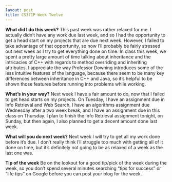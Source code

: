 ```yaml
---
layout: post
title: CS371P Week Twelve
---
```


__What did I do this week?__ This past week was rather relaxed for me. I actually didn’t have any work due last week, and so I had the opportunity to get a head start on my projects that are due next week. However, I failed to take advantage of that opportunity, so now I’ll probably be fairly stressed out next week as I try to get everything done on time. In class this week, we spent a pretty large amount of time talking about inheritance and the intricacies of C++ with regards to method overriding and inheriting attributes. I appreciate the way Professor Downing introduces some of the less intuitive features of the language, because there seem to be many key differences between inheritance in C++ and Java, so it’s helpful to be shown those features before running into problems while working.

__What’s in your way?__ Next week I have a fair amount to do, now that I failed to get head starts on my projects. On Tuesday, I have an assignment due in Info Retrieval and Web Search, I have an algorithms assignment due Wednesday after a two week break, and I have an assignment due in this class on Thursday. I plan to finish the Info Retrieval assignment tonight, on Sunday, but then again, I also planned to get a decent amount done last week.

__What will you do next week?__ Next week I will try to get all my work done before it’s due. I don’t really think I’ll struggle too much with getting all of it done on time, but it’s definitely not going to be as relaxed of a week as the last one was.

__Tip of the week__ Be on the lookout for a good tip/pick of the week during the week, so you don’t spend several minutes searching “tips for success” or “life tips” on Google before you can post your blog for the week.
